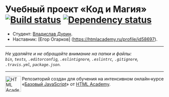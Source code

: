 # Учебный проект «Код и Магия» [![Build status][travis-image]][travis-url] [![Dependency status][dependency-image]][dependency-url]

* Студент: [Владислав Дурин](https://up.htmlacademy.ru/javascript/8/user/113967).
* Наставник: [Егор Огарков]
(https://htmlacademy.ru/profile/id58697).

---

_Не удаляйте и не обращайте внимание на папки и файлы:_<br>
_`bin`, `tests`, `.editorconfig`, `.eslintignore`, `.eslintrc`, `.gitignore`, `.travis.yml`, `package.json`._

---

<a href="https://htmlacademy.ru/intensive/javascript"><img align="left" width="50" height="50" title="HTML Academy" src="https://up.htmlacademy.ru/static/img/intensive/javascript/logo-for-github.svg"></a>

Репозиторий создан для обучения на интенсивном онлайн‑курсе «[Базовый JavaScript](https://htmlacademy.ru/intensive/javascript)» от [HTML Academy](https://htmlacademy.ru).

[travis-image]: https://travis-ci.org/htmlacademy-javascript/113967-code-and-magick.svg?branch=master
[travis-url]: https://travis-ci.org/htmlacademy-javascript/113967-code-and-magick
[dependency-image]: https://david-dm.org/htmlacademy-javascript/113967-code-and-magick.svg?style=flat-square
[dependency-url]: https://david-dm.org/htmlacademy-javascript/113967-code-and-magick
